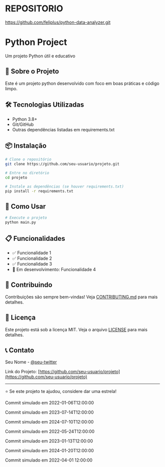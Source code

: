 # REPOSITORIO 

https://github.com/feliplus/python-data-analyzer.git

# Python Project

Um projeto Python útil e educativo

## 🚀 Sobre o Projeto

Este é um projeto python desenvolvido com foco em boas práticas e código limpo.

## 🛠️ Tecnologias Utilizadas

- Python 3.8+
- Git/GitHub
- Outras dependências listadas em requirements.txt

## 📦 Instalação

```bash
# Clone o repositório
git clone https://github.com/seu-usuario/projeto.git

# Entre no diretório
cd projeto

# Instale as dependências (se houver requirements.txt)
pip install -r requirements.txt
```

## 🎯 Como Usar

```bash
# Execute o projeto
python main.py
```

## 📋 Funcionalidades

- ✅ Funcionalidade 1
- ✅ Funcionalidade 2
- ✅ Funcionalidade 3
- 🔄 Em desenvolvimento: Funcionalidade 4

## 🤝 Contribuindo

Contribuições são sempre bem-vindas! Veja [CONTRIBUTING.md](CONTRIBUTING.md) para mais detalhes.

## 📄 Licença

Este projeto está sob a licença MIT. Veja o arquivo [LICENSE](LICENSE) para mais detalhes.

## 📞 Contato

Seu Nome - [@seu-twitter](https://twitter.com/seu-twitter)

Link do Projeto: [https://github.com/seu-usuario/projeto](https://github.com/seu-usuario/projeto)

---

⭐ Se este projeto te ajudou, considere dar uma estrela!

Commit simulado em 2022-01-06T12:00:00

Commit simulado em 2023-07-14T12:00:00

Commit simulado em 2024-07-10T12:00:00

Commit simulado em 2022-05-24T12:00:00

Commit simulado em 2023-01-13T12:00:00

Commit simulado em 2024-01-20T12:00:00

Commit simulado em 2022-04-01 12:00:00
